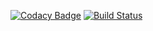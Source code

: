 [![Codacy Badge](https://api.codacy.com/project/badge/Grade/9b476f668108451cbd5cc47e6bcb45be)](https://www.codacy.com/app/JayaBharathi3698/Day_of_any_date?utm_source=github.com&amp;utm_medium=referral&amp;utm_content=JayaBharathi3698/Day_of_any_date&amp;utm_campaign=Badge_Grade)
[![Build Status](https://travis-ci.org/JayaBharathi3698/Day_of_any_date.svg?branch=master)](https://travis-ci.org/JayaBharathi3698/Day_of_any_date)
